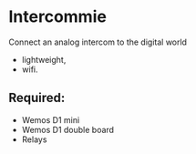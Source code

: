 # Intercommie
Connect an analog intercom to the digital world
 * lightweight, 
 * wifi.
 
## Required:
 * Wemos D1 mini
 * Wemos D1 double board
 * Relays 

